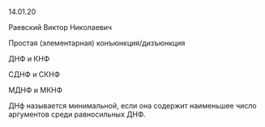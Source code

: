 14.01.20

Раевский Виктор Николаевич

Простая (элементарная) конъюнкция/дизъюнкция

ДНФ и КНФ

СДНФ и СКНФ

МДНФ и МКНФ

ДНф называется минимальной, если она содержит наименьшее число аргументов среди равносильных ДНФ.
